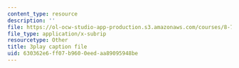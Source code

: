 ```yaml
---
content_type: resource
description: ''
file: https://ol-ocw-studio-app-production.s3.amazonaws.com/courses/8-701-introduction-to-nuclear-and-particle-physics-fall-2020/630362e6ff07b9600eedaa89095948be_BCQ9h1PxW08.srt
file_type: application/x-subrip
resourcetype: Other
title: 3play caption file
uid: 630362e6-ff07-b960-0eed-aa89095948be
---
```

